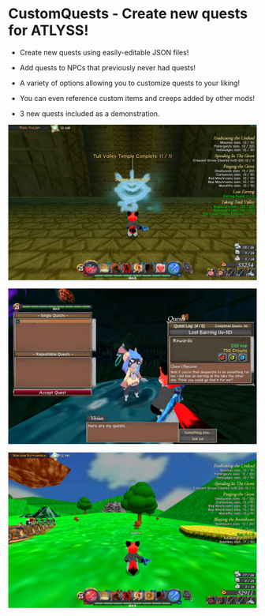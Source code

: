 # CustomQuests - Create new quests for ATLYSS!

* Create new quests using easily-editable JSON files!

* Add quests to NPCs that previously never had quests!

* A variety of options allowing you to customize quests to your liking!

* You can even reference custom items and creeps added by other mods!

* 3 new quests included as a demonstration.

![Taking Tuul Valley](https://github.com/Yavamar/CustomQuests/blob/master/Screenshots/TakingTuulValley.jpg?raw=true)

![Lost Earring](https://github.com/Yavamar/CustomQuests/blob/master/Screenshots/LostEarring.jpg?raw=true)

![Compatibility with other mods](https://github.com/Yavamar/CustomQuests/blob/master/Screenshots/TestQuest.jpg?raw=true)
